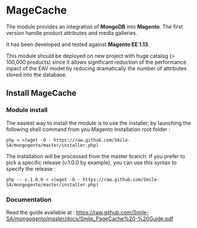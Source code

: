 # MageCache

The module provides an integration of **MongoDB** into **Magento**. The first version handle product attributes and media galleries.

It has been developed and tested against **Magento EE 1.13**.


This module should be deployed on new project with huge catalog (> 100,000 products) since it allows significant reduction of the performance inpact of the EAV model by reducing dramatically the number of attributes stored into the database.


## Install MageCache

### Module install

The easiest way to install the module is to use the installer, by launching the following shell command from you Magento installation root folder :

    php < <(wget -O - https://raw.github.com/Smile-SA/mongogento/master/installer.php)


The installation will be processed from the master branch. If you prefer to pick a specific release (v.1.0.0 by example), you can use this syntax to specify the release :

    php -- v.1.0.0 < <(wget -O - https://raw.github.com/Smile-SA/mongogento/master/installer.php)

### Documentation

Read the guide available at : https://raw.github.com/Smile-SA/mongogento/master/docs/Smile_PageCache%20-%20Guide.pdf